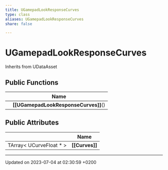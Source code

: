 ```yaml
---
title: UGamepadLookResponseCurves
type: class
aliases: UGamepadLookResponseCurves
share: false

---
```


# UGamepadLookResponseCurves





Inherits from UDataAsset

## Public Functions

|                | Name           |
| -------------- | -------------- |
| | **[[UGamepadLookResponseCurves]]**() |

## Public Attributes

|                | Name           |
| -------------- | -------------- |
| TArray< UCurveFloat * > | **[[Curves]]**  |

-------------------------------

Updated on 2023-07-04 at 02:30:59 +0200